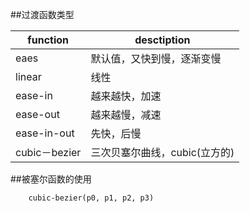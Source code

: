 ##过渡函数类型

function | desctiption | 
------------ | ------------
eaes | 默认值，又快到慢，逐渐变慢
linear | 线性
ease-in| 越来越快，加速
ease-out| 越来越慢，减速
ease-in-out| 先快，后慢
cubic－bezier| 三次贝塞尔曲线，cubic(立方的)

##被塞尔函数的使用

```
	cubic-bezier(p0, p1, p2, p3)
```



